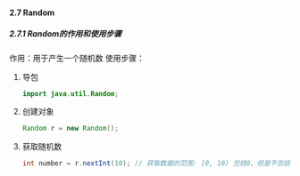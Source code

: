 #### 2.7 Random

##### 2.7.1 Random的作用和使用步骤

作用：用于产生一个随机数
使用步骤：

1. 导包

   ```java
   import java.util.Random;
   ```

2. 创建对象

   ```java
   Random r = new Random();
   ```

3. 获取随机数

   ```java
   int number = r.nextInt(10); // 获取数据的范围: [0, 10) 包括0，但是不包括10
   ```

